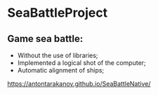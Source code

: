 # SeaBattleProject

## Game sea battle:
- Without the use of libraries;
- Implemented a logical shot of the computer;
- Automatic alignment of ships;

https://antontarakanov.github.io/SeaBattleNative/
